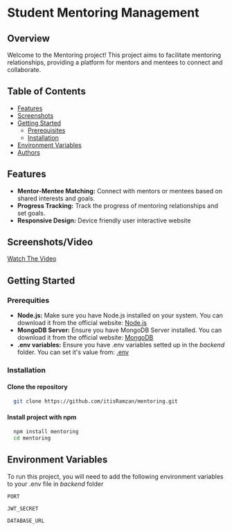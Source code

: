 # Student Mentoring Management

## Overview
Welcome to the Mentoring project! This project aims to facilitate mentoring relationships, providing a platform for mentors and mentees to connect and collaborate.
## Table of Contents
- [Features](#features)
- [Screenshots](#screenshotsvideo)
- [Getting Started](#getting-started)
  - [Prerequisites](#prerequities)
  - [Installation](#installation)
- [Environment Variables](#environment-variables)
- [Authors](#authors)
## Features
- **Mentor-Mentee Matching:** Connect with mentors or mentees based on shared interests and goals.
- **Progress Tracking:** Track the progress of mentoring relationships and set goals.
- **Responsive Design:** Device friendly user interactive website

## Screenshots/Video

[Watch The Video](https://drive.google.com/file/d/1ySAbJHxIhneWFWgZKgw0VU4JjK5R0DTQ/view?usp=drive_link)

## Getting Started
### Prerequities
- **Node.js:** Make sure you have Node.js installed on your system. You can download it from the official website: [Node.js](https://nodejs.org/)
- **MongoDB Server:** Ensure you have MongoDB Server installed. You can download it from the official website: [MongoDB](https://www.mongodb.com/)
- **.env variables:** Ensure you have .env variables setted up in the *backend* folder. You can set it's value from: [.env](#environmentvariables)
### Installation

#### Clone the repository
```bash
  git clone https://github.com/itisRamzan/mentoring.git
```

#### Install project with npm
```bash
  npm install mentoring
  cd mentoring
```

   
## Environment Variables

To run this project, you will need to add the following environment variables to your .env file in *backend* folder

`PORT`

`JWT_SECRET`

`DATABASE_URL`

